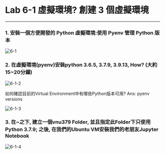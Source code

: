 # Lab 6-1 虛擬環境? 創建 3 個虛擬環境
____
### 1. 安裝一個方便開發的 Python 虛擬環境:使用 Pyenv 管理 Python 版本
![6-1](https://user-images.githubusercontent.com/89326999/179785759-fc1f5a7e-91e4-4f85-b0c9-c308b6eee40d.png)

### 2. 在虛擬環境(pyenv)安裝python 3.6.5, 3.7.9, 3.9.13, How? (大約15~20分鐘)
![6-1-2](https://user-images.githubusercontent.com/89326999/179787295-0936b387-9b00-4c43-80a7-aa16610d0c7b.png)

如何確認目前的Virtual Environment中有哪些Python版本可用? Ans: pyenv versions

![6-1-3](https://user-images.githubusercontent.com/89326999/179792248-7350e035-ddf7-4377-9a62-47db51d776f2.png)

### 3. 在~之下, 建立一個vnu379 Folder, 並且指定此Folder下只使用Python 3.7.9; 之後, 在我們的Ubuntu VM安裝我們的老朋友Jupyter Notebook
![6-1-4](https://user-images.githubusercontent.com/89326999/179792494-83b2437a-e10e-4311-9a5c-fc419aeb7dc0.png)
